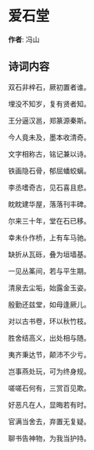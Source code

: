 # 爱石堂

**作者**: 冯山

## 诗词内容

双石非梓石，厥初置者谁。

埋没不知岁，复有贤者知。

王分逼汉邕，郑篆源秦斯。

今人竟未及，墨本收清奇。

文字相称古，铭记兼以诗。

铁画隐石骨，郁屈蟠蛟螭。

李丞嗜奇古，见石喜且悲。

眈眈建华屋，落落刊丰碑。

尔来三十年，堂在石已移。

幸未仆作桥，上有车马驰。

缺折从瓦砾，叠为垣墙基。

一见丛筿间，若与平生期。

清泉去尘垢，始露金玉姿。

殷勤还兹堂，如母逢厥儿。

对以古书卷，环以秋竹枝。

胜舍结高义，出处相与随。

夷齐秉达节，颠沛不少亏。

岂事燕处玩，可为终身规。

嗟嗟石何有，三赏百见欺。

好恶凡在人，显晦若有时。

官满当舍去，弃置无复疑。

聊书告神物，为我当护持。

